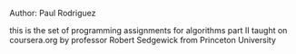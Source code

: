 Author: Paul Rodriguez

this is the set of programming assignments for algorithms part II taught on coursera.org by professor Robert Sedgewick from Princeton University
